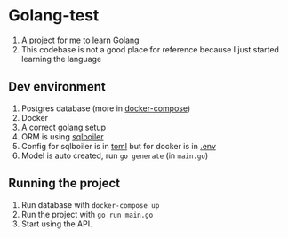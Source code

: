 # Golang-test

1. A project for me to learn Golang
2. This codebase is not a good place for reference because I just started learning the language

## Dev environment
1. Postgres database (more in [docker-compose](docker-compose.yml))
2. Docker
3. A correct golang setup
4. ORM is using [sqlboiler](https://github.com/volatiletech/sqlboiler)
5. Config for sqlboiler is in [toml](sqlboiler.toml) but for docker is in [.env](database.env)
6. Model is auto created, run `go generate` (in `main.go`)

## Running the project
1. Run database with `docker-compose up`
2. Run the project with `go run main.go`
3. Start using the API.
